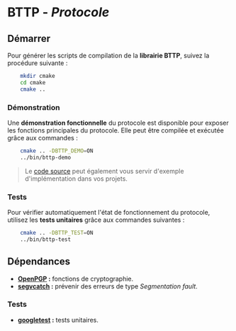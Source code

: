 # BTTP - _Protocole_

## Démarrer
Pour générer les scripts de compilation de la __librairie BTTP__, suivez la procédure suivante :

```sh
    mkdir cmake
    cd cmake
    cmake ..
```

### Démonstration
Une __démonstration fonctionnelle__ du protocole est disponible pour exposer les fonctions principales du protocole. Elle peut être compilée et exécutée grâce aux commandes :
```sh
    cmake .. -DBTTP_DEMO=ON
    ../bin/bttp-demo
```
> Le [code source](demo/demo.cpp) peut également vous servir d'exemple d'implémentation dans vos projets.

### Tests
Pour vérifier automatiquement l'état de fonctionnement du protocole, utilisez les __tests unitaires__ grâce aux commandes suivantes :
```sh
    cmake .. -DBTTP_TEST=ON
    ../bin/bttp-test
```

## Dépendances
- __[OpenPGP](https://github.com/calccrypto/OpenPGP) :__ fonctions de cryptographie.
- __[segvcatch](https://github.com/Plaristote/segvcatch) :__ prévenir des erreurs de type _Segmentation fault_.

### Tests
- __[googletest](https://github.com/google/googletest) :__ tests unitaires.